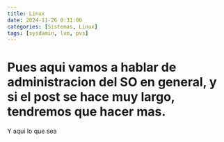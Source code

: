 ```yaml
---
title: Linux
date: 2024-11-26 0:31:00
categories: [Sistemas, Linux]
tags: [sysdamin, lvm, pvs]
---
```


# Pues aqui vamos a hablar de administracion del SO en general, y si el post se hace muy largo, tendremos que hacer mas.  
Y aqui lo que sea
